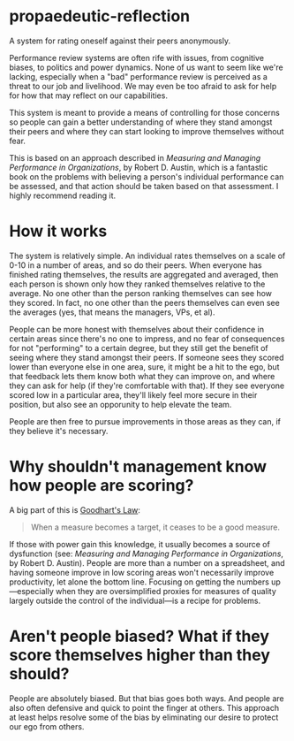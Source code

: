# propaedeutic-reflection
A system for rating oneself against their peers anonymously.

Performance review systems are often rife with issues, from cognitive biases, to politics and power dynamics. None of us want to seem like we're lacking, especially when a "bad" performance review is perceived as a threat to our job and livelihood. We may even be too afraid to ask for help for how that may reflect on our capabilities. 

This system is meant to provide a means of controlling for those concerns so people can gain a better understanding of where they stand amongst their peers and where they can start looking to improve themselves without fear.

This is based on an approach described in *Measuring and Managing Performance in Organizations*, by Robert D. Austin, which is a fantastic book on the problems with believing a person's individual performance can be assessed, and that action should be taken based on that assessment. I highly recommend reading it.

# How it works

The system is relatively simple. An individual rates themselves on a scale of 0-10 in a number of areas, and so do their peers. When everyone has finished rating themselves, the results are aggregated and averaged, then each person is shown only how they ranked themselves relative to the average. No one other than the person ranking themselves can see how they scored. In fact, no one other than the peers themselves can even see the averages (yes, that means the managers, VPs, et al).

People can be more honest with themselves about their confidence in certain areas since there's no one to impress, and no fear of consequences for not "performing" to a certain degree, but they still get the benefit of seeing where they stand amongst their peers. If someone sees they scored lower than everyone else in one area, sure, it might be a hit to the ego, but that feedback lets them know both what they can improve on, and where they can ask for help (if they're comfortable with that). If they see everyone scored low in a particular area, they'll likely feel more secure in their position, but also see an opporunity to help elevate the team.

People are then free to pursue improvements in those areas as they can, if they believe it's necessary.

# Why shouldn't management know how people are scoring?

A big part of this is [Goodhart's Law](https://en.wikipedia.org/wiki/Goodhart%27s_law):

> When a measure becomes a target, it ceases to be a good measure.

If those with power gain this knowledge, it usually becomes a source of dysfunction (see: *Measuring and Managing Performance in Organizations*, by Robert D. Austin). People are more than a number on a spreadsheet, and having someone improve in low scoring areas won't necessarily improve productivity, let alone the bottom line. Focusing on getting the numbers up—especially when they are oversimplified proxies for measures of quality largely outside the control of the individual—is a recipe for problems.

# Aren't people biased? What if they score themselves higher than they should?

People are absolutely biased. But that bias goes both ways. And people are also often defensive and quick to point the finger at others. This approach at least helps resolve some of the bias by eliminating our desire to protect our ego from others.
